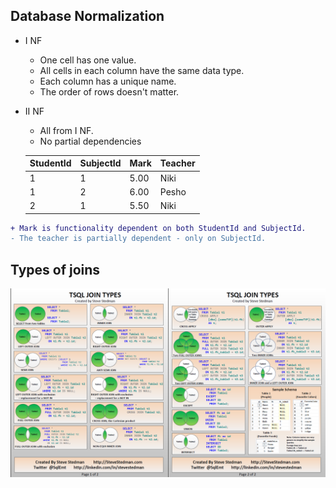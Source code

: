 ## Database Normalization

  - I NF
    - One cell has one value.
    - All cells in each column have the same data type.
    - Each column has a unique name.
    - The order of rows doesn't matter.
- II NF
    - All from I NF.
    - No partial dependencies
  
   
	| StudentId | SubjectId | Mark | Teacher |
	|-----------|-----------|------|---------|
	|     1     |     1     | 5.00 |  Niki   |  
	|     1     |     2     | 6.00 |  Pesho  |  
	|     2     |     1     | 5.50 |  Niki   |  
     


	
```diff 
+ Mark is functionality dependent on both StudentId and SubjectId.
- The teacher is partially dependent - only on SubjectId.
```


## Types of joins

![Types of Joins](T-SQL%20Joins.png "Types of Joins")
